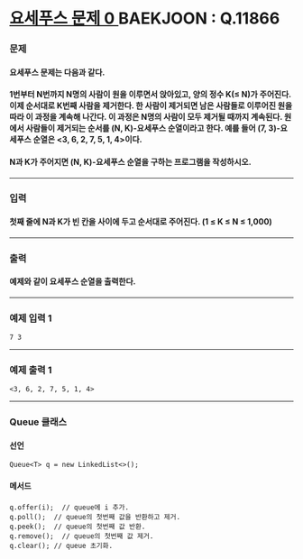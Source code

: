 # [ 요세푸스 문제 0 ](https://www.acmicpc.net/problem/11866)  BAEKJOON : Q.11866

### 문제
#### 요세푸스 문제는 다음과 같다.

#### 1번부터 N번까지 N명의 사람이 원을 이루면서 앉아있고, 양의 정수 K(≤ N)가 주어진다. 이제 순서대로 K번째 사람을 제거한다. 한 사람이 제거되면 남은 사람들로 이루어진 원을 따라 이 과정을 계속해 나간다. 이 과정은 N명의 사람이 모두 제거될 때까지 계속된다. 원에서 사람들이 제거되는 순서를 (N, K)-요세푸스 순열이라고 한다. 예를 들어 (7, 3)-요세푸스 순열은 <3, 6, 2, 7, 5, 1, 4>이다.

#### N과 K가 주어지면 (N, K)-요세푸스 순열을 구하는 프로그램을 작성하시오.
----------
### 입력
#### 첫째 줄에 N과 K가 빈 칸을 사이에 두고 순서대로 주어진다. (1 ≤ K ≤ N ≤ 1,000)
----------
### 출력
#### 예제와 같이 요세푸스 순열을 출력한다.
----------
### 예제 입력 1

    7 3

----------
### 예제 출력 1

    <3, 6, 2, 7, 5, 1, 4>

----------
### Queue 클래스
#### 선언
    Queue<T> q = new LinkedList<>();

#### 메서드
    q.offer(i);  // queue에 i 추가.
    q.poll();  // queue의 첫번째 값을 반환하고 제거.
    q.peek();  // queue의 첫번째 값 반환.
    q.remove();  // queue의 첫번째 값 제거.
    q.clear(); // queue 초기화.